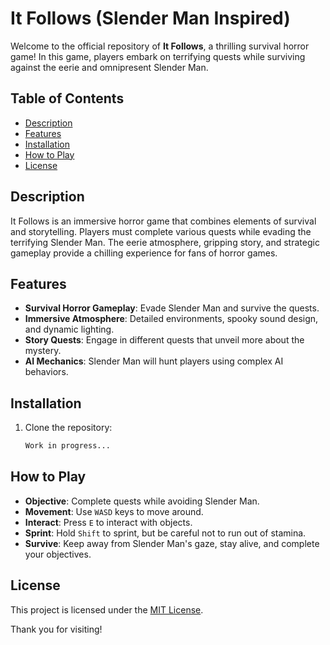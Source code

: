 # It Follows (Slender Man Inspired)
 
Welcome to the official repository of **It Follows**, a thrilling survival horror game! In this game, players embark on terrifying quests while surviving against the eerie and omnipresent Slender Man.

## Table of Contents

- [Description](#description)
- [Features](#features)
- [Installation](#installation)
- [How to Play](#how-to-play)
- [License](#license)

## Description

It Follows is an immersive horror game that combines elements of survival and storytelling. Players must complete various quests while evading the terrifying Slender Man. The eerie atmosphere, gripping story, and strategic gameplay provide a chilling experience for fans of horror games.

## Features

- **Survival Horror Gameplay**: Evade Slender Man and survive the quests.
- **Immersive Atmosphere**: Detailed environments, spooky sound design, and dynamic lighting.
- **Story Quests**: Engage in different quests that unveil more about the mystery.
- **AI Mechanics**: Slender Man will hunt players using complex AI behaviors.

## Installation

1. Clone the repository:
   ```bash
   Work in progress...
   ```

## How to Play

- **Objective**: Complete quests while avoiding Slender Man.
- **Movement**: Use `WASD` keys to move around.
- **Interact**: Press `E` to interact with objects.
- **Sprint**: Hold `Shift` to sprint, but be careful not to run out of stamina.
- **Survive**: Keep away from Slender Man's gaze, stay alive, and complete your objectives.

## License

This project is licensed under the [MIT License](LICENSE).

Thank you for visiting!